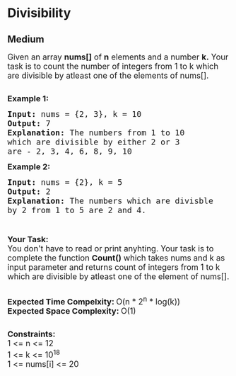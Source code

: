 # Divisibility
## Medium
<div class="problems_problem_content__Xm_eO"><p><span style="font-size:18px">Given an array <strong>nums[]</strong>&nbsp;of <strong>n</strong>&nbsp;elements and a number <strong>k.</strong>&nbsp;Your task is to count the number of integers from 1 to k&nbsp;which are divisible by atleast one of the elements of nums[].</span><br>
&nbsp;</p>

<p><span style="font-size:18px"><strong>Example 1:</strong></span></p>

<pre><span style="font-size:18px"><strong>Input: </strong>nums = {2, 3}, k = 10
<strong>Output: </strong>7
<strong>Explanation: </strong>The numbers from 1 to 10
which are divisible by either 2 or 3
are - 2, 3, 4, 6, 8, 9, 10</span>
</pre>

<p><span style="font-size:18px"><strong>Example 2:</strong></span></p>

<pre><span style="font-size:18px"><strong>Input: </strong>nums = {2}, k = 5
<strong>Output: </strong>2
<strong>Explanation: </strong>The numbers which are divisble 
by 2 from 1 to 5 are 2 and 4.</span>
</pre>

<p>&nbsp;</p>

<p><span style="font-size:18px"><strong>Your Task:</strong><br>
You don't have to read or print anyhting. Your task is to complete the function&nbsp;<strong>Count()</strong>&nbsp;which takes nums and k as input parameter and returns count of integers from 1 to k which are divisible by atleast one of the element of nums[].</span><br>
&nbsp;</p>

<p><span style="font-size:18px"><strong>Expected Time Compelxity:&nbsp;</strong>O(n&nbsp;* 2<sup>n</sup></span><span style="font-size:18px">&nbsp;* log(k))<br>
<strong>Expected Space Complexity:&nbsp;</strong>O(1)</span><br>
&nbsp;</p>

<p><span style="font-size:18px"><strong>Constraints:</strong><br>
1 &lt;= n &lt;= 12<br>
1 &lt;= k &lt;= 10<sup>18</sup><br>
1 &lt;= nums[i] &lt;= 20</span></p>
</div>